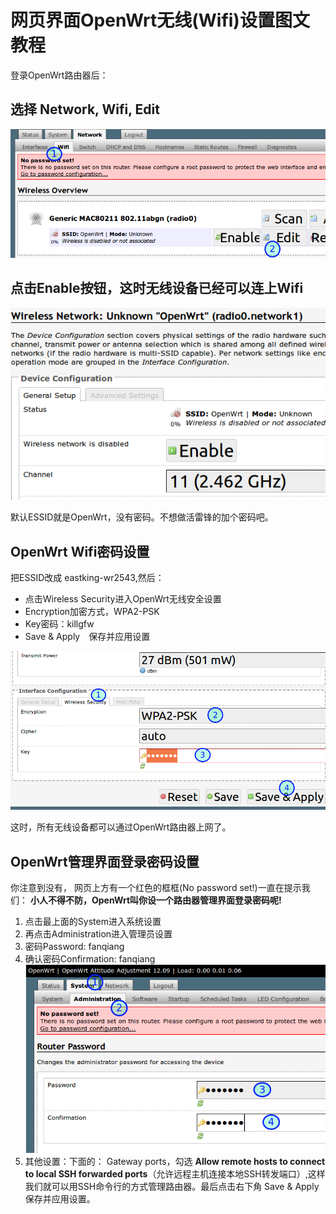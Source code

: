网页界面OpenWrt无线(Wifi)设置图文教程
================================

登录OpenWrt路由器后：

## 选择 Network, Wifi, Edit
![](images/2.4.wifi-edit.png)

## 点击Enable按钮，这时无线设备已经可以连上Wifi
![](images/2.4.wifi-enable.png)

默认ESSID就是OpenWrt，没有密码。不想做活雷锋的加个密码吧。

## OpenWrt Wifi密码设置
把ESSID改成 eastking-wr2543,然后：  
- 点击Wireless Security进入OpenWrt无线安全设置
- Encryption加密方式，WPA2-PSK
- Key密码：killgfw
- Save & Apply　保存并应用设置

![](images/2.4.wifi-security.png)

这时，所有无线设备都可以通过OpenWrt路由器上网了。


## OpenWrt管理界面登录密码设置
你注意到没有，	网页上方有一个红色的框框(No password set!)一直在提示我们： **小人不得不防，OpenWrt叫你设一个路由器管理界面登录密码呢!**

1. 点击最上面的System进入系统设置
2. 再点击Administration进入管理员设置
3. 密码Password: fanqiang
4. 确认密码Confirmation: fanqiang  
![](images/2.4.admin-password.png)
5. 其他设置：下面的：
Gateway ports，勾选 **Allow remote hosts to connect to local SSH forwarded ports**（允许远程主机连接本地SSH转发端口）,这样我们就可以用SSH命令行的方式管理路由器。最后点击右下角 Save & Apply保存并应用设置。